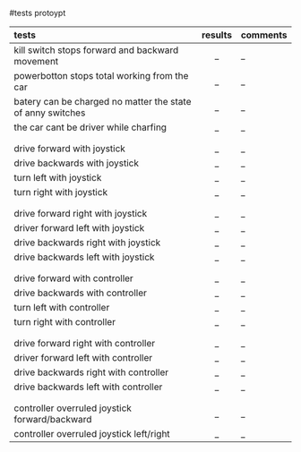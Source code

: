 #tests protoypt

tests|results|comments|
:-----------------------------------------------------------|:----------------:|:----------------------------------------------------------------
kill switch stops forward and backward movement| _ | _
powerbotton stops total working from the car| _ | _
batery can be charged no matter the state of anny switches| _ | _
the car cant be driver while charfing| _ | _
| | |
| | |
drive forward with joystick| _ | _ 
drive backwards with joystick| _ | _ 
turn left with joystick| _ | _ 
turn right with joystick| _ | _ 
| | |
| | |
drive forward right with joystick| _ | _ 
driver forward left with joystick| _ | _ 
drive backwards right with joystick| _ | _ 
drive backwards left with joystick| _ | _ 
| | |
| | |
drive forward with controller| _ | _ 
drive backwards with controller| _ | _ 
turn left with controller| _ | _ 
turn right with controller| _ | _ 
| | |
| | |
drive forward right with controller| _ | _ 
driver forward left with controller| _ | _ 
drive backwards right with controller| _ | _ 
drive backwards left with controller| _ | _ 
| | |
| | |
controller overruled joystick forward/backward| _ | _ 
controller overruled joystick left/right| _ | _ 

